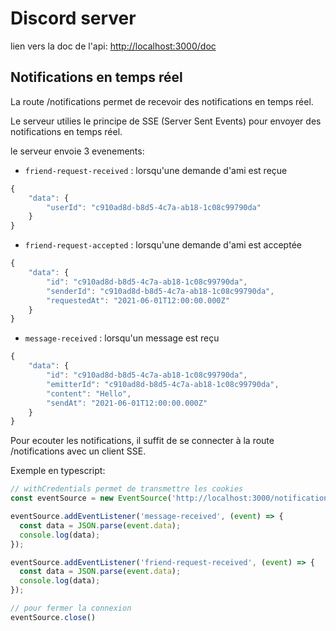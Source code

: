 # Discord server

lien vers la doc de l'api: [http://localhost:3000/doc](http://localhost:3000/doc)

## Notifications en temps réel

La route /notifications permet de recevoir des notifications en temps réel.

Le serveur utilies le principe de SSE (Server Sent Events) pour envoyer des notifications en temps réel.

le serveur envoie 3 evenements:
- `friend-request-received` : lorsqu'une demande d'ami est reçue
``` typescript
{
    "data": {
        "userId": "c910ad8d-b8d5-4c7a-ab18-1c08c99790da"
    }
}
```
- `friend-request-accepted` : lorsqu'une demande d'ami est acceptée
``` typescript
{
    "data": {
        "id": "c910ad8d-b8d5-4c7a-ab18-1c08c99790da",
        "senderId": "c910ad8d-b8d5-4c7a-ab18-1c08c99790da",
        "requestedAt": "2021-06-01T12:00:00.000Z"
    }
}
```
- `message-received` : lorsqu'un message est reçu
``` typescript
{
    "data": {
        "id": "c910ad8d-b8d5-4c7a-ab18-1c08c99790da",
        "emitterId": "c910ad8d-b8d5-4c7a-ab18-1c08c99790da",
        "content": "Hello",
        "sendAt": "2021-06-01T12:00:00.000Z"
    }
}
```

Pour ecouter les notifications, il suffit de se connecter à la route /notifications avec un client SSE.

Exemple en typescript:
``` typescript
// withCredentials permet de transmettre les cookies
const eventSource = new EventSource('http://localhost:3000/notifications', { withCredentials: true });

eventSource.addEventListener('message-received', (event) => {
  const data = JSON.parse(event.data);
  console.log(data);
});

eventSource.addEventListener('friend-request-received', (event) => {
  const data = JSON.parse(event.data);
  console.log(data);
});

// pour fermer la connexion
eventSource.close()
```

